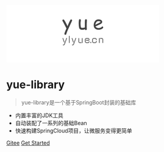 ![logo](_images/logo.png)

# yue-library

> yue-library是一个基于SpringBoot封装的基础库

* 内置丰富的JDK工具
* 自动装配了一系列的基础Bean
* 快速构建SpringCloud项目，让微服务变得更简单

<!-- [GitHub](https://gitee.com/yl-yue/yue-library) -->
[Gitee](https://gitee.com/yl-yue/yue-library)
[Get Started](README.md)